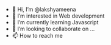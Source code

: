 - 👋 Hi, I’m @lakshyameena
- 👀 I’m interested in Web development
- 🌱 I’m currently learning Javascript
- 💞️ I’m looking to collaborate on ...
- 📫 How to reach me 

<!---
lakshyameena/lakshyameena is a ✨ special ✨ repository because its `README.md` (this file) appears on your GitHub profile.
You can click the Preview link to take a look at your changes.
--->
